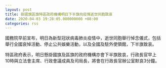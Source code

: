 ```yaml
---
layout: post
title: 掛國旗區旗特區政府機構明日下半旗向疫情逝世同胞致哀
date: 2020-04-03 19:28:05.000000000 +08:00
categories: rss
---
```


國務院早前宣布，明日為新型冠狀病毒肺炎疫情中，逝世同胞舉行悼念儀式，包括舉行全國哀悼活動、停止公共娛樂活動，以及全國及駐外使領館，下半旗致哀。

特區政府表示，明日懸掛國旗及區旗的政府機構亦會下半旗致哀，行政長官早上10時與立法會主席、行政會議成員及司局長，將會在行政長官辦公室默哀3分鐘。
